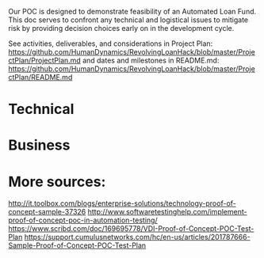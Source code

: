 Our POC is designed to demonstrate feasibility of an Automated Loan Fund. This doc serves to confront any technical and logistical issues to mitigate risk by providing decision choices early on in the development cycle.

See activities, deliverables, and considerations in Project Plan: https://github.com/HumanDynamics/RevolvingLoanHack/blob/master/ProjectPlan/ProjectPlan.md and dates and milestones in README.md: https://github.com/HumanDynamics/RevolvingLoanHack/blob/master/ProjectPlan/README.md


# Technical 


# Business



# More sources:
http://it.toolbox.com/blogs/enterprise-solutions/technology-proof-of-concept-sample-37326
http://www.softwaretestinghelp.com/implement-proof-of-concept-poc-in-automation-testing/
https://www.scribd.com/doc/169695778/VDI-Proof-of-Concept-POC-Test-Plan
https://support.cumulusnetworks.com/hc/en-us/articles/201787666-Sample-Proof-of-Concept-POC-Test-Plan
